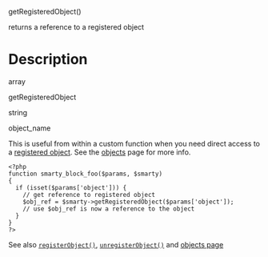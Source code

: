 getRegisteredObject()

returns a reference to a registered object

Description
===========

array

getRegisteredObject

string

object\_name

This is useful from within a custom function when you need direct access
to a [registered object](#api.register.object). See the
[objects](#advanced.features.objects) page for more info.


    <?php
    function smarty_block_foo($params, $smarty)
    {
      if (isset($params['object'])) {
        // get reference to registered object
        $obj_ref = $smarty->getRegisteredObject($params['object']);
        // use $obj_ref is now a reference to the object
      }
    }
    ?>

       

See also [`registerObject()`](#api.register.object),
[`unregisterObject()`](#api.unregister.object) and [objects
page](#advanced.features.objects)
